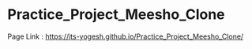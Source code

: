 # Practice_Project_Meesho_Clone

Page Link : https://its-yogesh.github.io/Practice_Project_Meesho_Clone/
